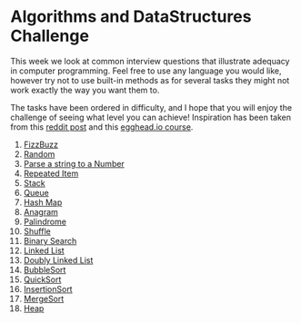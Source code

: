 # Algorithms and DataStructures Challenge

This week we look at common interview questions that illustrate adequacy in computer programming. Feel free to use any language you would like, however try not to use built-in methods as for several tasks they might not work exactly the way you want them to.

The tasks have been ordered in difficulty, and I hope that you will enjoy the challenge of seeing what level you can achieve! Inspiration has been taken from this [reddit post](https://www.reddit.com/r/cscareerquestions/comments/20ahfq/heres_a_pretty_big_list_of_programming_interview/) and this [egghead.io course](https://egghead.io/courses/build-algorithms-using-typescript).

1. [FizzBuzz](https://github.com/Darkbladecr/ClinDev-algorithms/tree/master/01%20fizzBuzz)
2. [Random](https://github.com/Darkbladecr/ClinDev-algorithms/tree/master/02%20random)
3. [Parse a string to a Number](https://github.com/Darkbladecr/ClinDev-algorithms/tree/master/03%20atoi)
4. [Repeated Item](https://github.com/Darkbladecr/ClinDev-algorithms/tree/master/04%20repeatedItem)
5. [Stack](https://github.com/Darkbladecr/ClinDev-algorithms/tree/master/05%20stack)
6. [Queue](https://github.com/Darkbladecr/ClinDev-algorithms/tree/master/06%20queue)
7. [Hash Map](https://github.com/Darkbladecr/ClinDev-algorithms/tree/master/07%20hashMap)
8. [Anagram](https://github.com/Darkbladecr/ClinDev-algorithms/tree/master/08%20anagram)
9. [Palindrome](https://github.com/Darkbladecr/ClinDev-algorithms/tree/master/09%20palindrome)
10. [Shuffle](https://github.com/Darkbladecr/ClinDev-algorithms/tree/master/10%20shuffle)
11. [Binary Search](https://github.com/Darkbladecr/ClinDev-algorithms/tree/master/11%20binarySearch)
12. [Linked List](https://github.com/Darkbladecr/ClinDev-algorithms/tree/master/12%20linkedList)
13. [Doubly Linked List](https://github.com/Darkbladecr/ClinDev-algorithms/tree/master/13%20doublyLinkedList)
14. [BubbleSort](https://github.com/Darkbladecr/ClinDev-algorithms/tree/master/14%20bubbleSort)
15. [QuickSort](https://github.com/Darkbladecr/ClinDev-algorithms/tree/master/15%20quickSort)
16. [InsertionSort](https://github.com/Darkbladecr/ClinDev-algorithms/tree/master/16%20insertionSort)
17. [MergeSort](https://github.com/Darkbladecr/ClinDev-algorithms/tree/master/17%20mergeSort)
18. [Heap](https://github.com/Darkbladecr/ClinDev-algorithms/tree/master/18%20heap)
